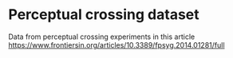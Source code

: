 Perceptual crossing dataset
========

Data from perceptual crossing experiments in this article https://www.frontiersin.org/articles/10.3389/fpsyg.2014.01281/full
